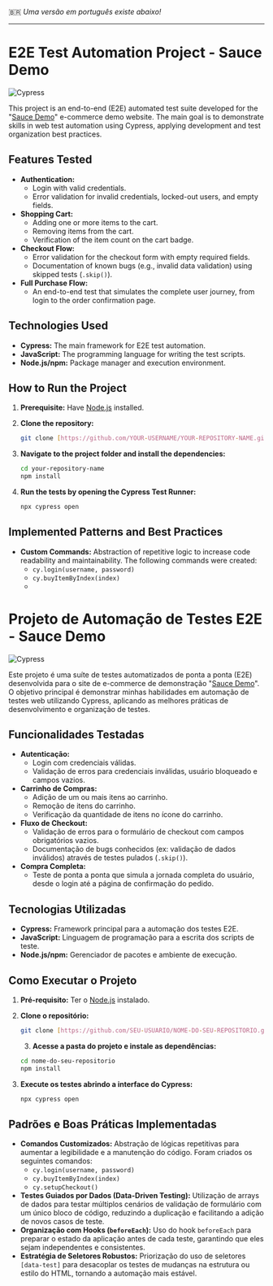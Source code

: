 🇧🇷 *Uma versão em português existe abaixo!*
***

# E2E Test Automation Project - Sauce Demo

![Cypress](https://img.shields.io/badge/Cypress-13.11.0-darkgreen?style=for-the-badge&logo=cypress)

This project is an end-to-end (E2E) automated test suite developed for the "[Sauce Demo](https://www.saucedemo.com/)" e-commerce demo website. The main goal is to demonstrate skills in web test automation using Cypress, applying development and test organization best practices.

## Features Tested

* **Authentication:**
    * Login with valid credentials.
    * Error validation for invalid credentials, locked-out users, and empty fields.
* **Shopping Cart:**
    * Adding one or more items to the cart.
    * Removing items from the cart.
    * Verification of the item count on the cart badge.
* **Checkout Flow:**
    * Error validation for the checkout form with empty required fields.
    * Documentation of known bugs (e.g., invalid data validation) using skipped tests (`.skip()`).
* **Full Purchase Flow:**
    * An end-to-end test that simulates the complete user journey, from login to the order confirmation page.

## Technologies Used

* **Cypress:** The main framework for E2E test automation.
* **JavaScript:** The programming language for writing the test scripts.
* **Node.js/npm:** Package manager and execution environment.

## How to Run the Project

1.  **Prerequisite:** Have [Node.js](https://nodejs.org/) installed.

2.  **Clone the repository:**
    ```bash
    git clone [https://github.com/YOUR-USERNAME/YOUR-REPOSITORY-NAME.git](https://github.com/YOUR-USERNAME/YOUR-REPOSITORY-NAME.git)
    ```
3.  **Navigate to the project folder and install the dependencies:**
    ```bash
    cd your-repository-name
    npm install
    ```

4.  **Run the tests by opening the Cypress Test Runner:**
    ```bash
    npx cypress open
    ```

## Implemented Patterns and Best Practices

* **Custom Commands:** Abstraction of repetitive logic to increase code readability and maintainability. The following commands were created:
    * `cy.login(username, password)`
    * `cy.buyItemByIndex(index)`
    *

# Projeto de Automação de Testes E2E - Sauce Demo

![Cypress](https://img.shields.io/badge/Cypress-13.11.0-darkgreen?style=for-the-badge&logo=cypress)

Este projeto é uma suíte de testes automatizados de ponta a ponta (E2E) desenvolvida para o site de e-commerce de demonstração "[Sauce Demo](https://www.saucedemo.com/)". O objetivo principal é demonstrar minhas habilidades em automação de testes web utilizando Cypress, aplicando as melhores práticas de desenvolvimento e organização de testes.

## Funcionalidades Testadas

* **Autenticação:**
    * Login com credenciais válidas.
    * Validação de erros para credenciais inválidas, usuário bloqueado e campos vazios.
* **Carrinho de Compras:**
    * Adição de um ou mais itens ao carrinho.
    * Remoção de itens do carrinho.
    * Verificação da quantidade de itens no ícone do carrinho.
* **Fluxo de Checkout:**
    * Validação de erros para o formulário de checkout com campos obrigatórios vazios.
    * Documentação de bugs conhecidos (ex: validação de dados inválidos) através de testes pulados (`.skip()`).
* **Compra Completa:**
    * Teste de ponta a ponta que simula a jornada completa do usuário, desde o login até a página de confirmação do pedido.

## Tecnologias Utilizadas

* **Cypress:** Framework principal para a automação dos testes E2E.
* **JavaScript:** Linguagem de programação para a escrita dos scripts de teste.
* **Node.js/npm:** Gerenciador de pacotes e ambiente de execução.

## Como Executar o Projeto

1.  **Pré-requisito:** Ter o [Node.js](https://nodejs.org/) instalado.

2.  **Clone o repositório:**
    ```bash
    git clone [https://github.com/SEU-USUARIO/NOME-DO-SEU-REPOSITORIO.git](https://github.com/SEU-USUARIO/NOME-DO-SEU-REPOSITORIO.git)
    ```
    3.  **Acesse a pasta do projeto e instale as dependências:**
    ```bash
    cd nome-do-seu-repositorio
    npm install
    ```

4.  **Execute os testes abrindo a interface do Cypress:**
    ```bash
    npx cypress open
    ```

## Padrões e Boas Práticas Implementadas

* **Comandos Customizados:** Abstração de lógicas repetitivas para aumentar a legibilidade e a manutenção do código. Foram criados os seguintes comandos:
    * `cy.login(username, password)`
    * `cy.buyItemByIndex(index)`
    * `cy.setupCheckout()`
* **Testes Guiados por Dados (Data-Driven Testing):** Utilização de arrays de dados para testar múltiplos cenários de validação de formulário com um único bloco de código, reduzindo a duplicação e facilitando a adição de novos casos de teste.
* **Organização com Hooks (`beforeEach`):** Uso do hook `beforeEach` para preparar o estado da aplicação antes de cada teste, garantindo que eles sejam independentes e consistentes.
* **Estratégia de Seletores Robustos:** Priorização do uso de seletores `[data-test]` para desacoplar os testes de mudanças na estrutura ou estilo do HTML, tornando a automação mais estável.